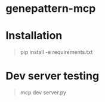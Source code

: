 # genepattern-mcp

# Installation

> pip install -e requirements.txt

# Dev server testing

> mcp dev server.py